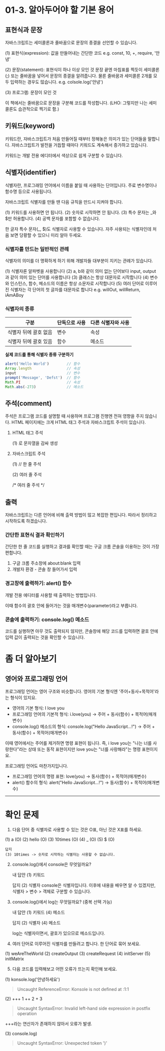 # 01-3. 알아두어야 할 기본 용어

## 표현식과 문장

자바스크립트는 세미콜론과 줄바꿈으로 문장의 종결을 선언할 수 있습니다.

(1) 표현식(expression): 값을 만들어내는 간단한 코드
    e.g. const, 10, +, require, '안녕'

(2) 문장(statement): 표현식이 하나 이상 모인 것
    문장 끝엔 마침표를 찍듯이 세미콜론(;) 또는 줄바꿈을 넣어서 문장의 종결을 알려줍니다. 물론 줄바꿈과 세미콜론 2개를 모두 입력하는 경우도 많습니다.
    e.g. colsole.log('안녕')

(3) 프로그램: 문장이 모인 것

이 책에서는 줄바꿈으로 문장을 구분해 코드를 작성합니다. (LHO: 그렇지만 나는 세미콜론도 습관적으로 찍기로 함.)

## 키워드(keyword)

키워드란, 자바스크립트가 처음 만들어질 때부터 정해놓은 의미가 있는 단어들을 말합니다. 자바스크립트가 발전을 거듭할 때마다 키워드도 계속해서 증가하고 있습니다.

키워드는 개발 전용 에디터에서 색상으로 쉽게 구분할 수 있습니다.

## 식별자(identifier)

식별자란, 프로그래밍 언어에서 이름을 붙일 때 사용하는 단어입니다. 주료 변수명이나 함수명 등으로 사용됩니다.

자바스크립트 식별자를 만들 땐 다음 규칙을 만드시 지켜야 합니다.

(1) 키워드를 사용하면 안 됩니다.
(2) 숫자로 시작하면 안 됩니다.
(3) 특수 문자는 _와 $만 허용합니다.
(4) 공백 문자를 포함할 수 없습니다.

한 글자 특수 문자(_, $)도 식별자로 사용할 수 있습니다. 자주 사용되는 식별자인데 처음 보면 당황할 수 있으니 미리 알아 두세요.

### 식별자를 만드는 일반적인 관례

식별자의 의미를 더 명확하게 하기 위해 개발자들 대부분이 지키는 관례가 있습니다.

(1) 식별자론 알파벳을 사용합니다
(2) a, b와 같이 의미 없는 단어보다 input, output과 같이 의미 있는 단어를 사용합니다 
(3) 클래스는 항상 대문자로 시작합니다
(4) 변수와 인스턴스, 함수, 메소드의 이름은 항상 소문자로 시작합니다
(5) 여러 단어로 이루어진 식별자는 각 단어의 첫 글자를 대문자로 합니다
    e.g. willOut, willReturn, iAmABoy

### 식별자의 종류

| 구분 | 단독으로 사용 | 다른 식별자와 사용 |
| --- | --- | --- |
| 식별자 뒤에 괄호 없음 | 변수 | 속성 |
| 식별자 뒤에 괄호 있음 | 함수 | 메소드 |

<b>실제 코드를 통해 식별자 종류 구분하기</b>

```javascript
alert('Hello World')        // 함수
Array.length                // 속성
input                       // 변수
prompt('Message', 'Defst')  // 함수
Math.PI                     // 속성
Math.abs(-273)              // 메소드
```

## 주석(comment)

주석은 프로그램 코드를 설명할 때 사용하며 프로그램 진행엔 전혀 영향을 주지 않습니다. HTML 페이지에는 크게 HTML 태그 주석과 자바스크립트 주석이 있습니다.

1. HTML 태그 주석

    (1) <!-- --> 로 문자열을 감싸 생성

    <!-- 주석이지롱 -->
    <!-- <h1>주석입니다</h1> -->

2. 자바스크립트 주석

    (1) // 한 줄 주석

    (2) 여러 줄 주석

    /*
        여러 줄 주석
    */


## 출력

자바스크립트는 다른 언어에 비해 출력 방법이 많고 복잡한 편입니다. 따라서 정리하고 시작하도록 하겠습니다.

### 간단한 표현식 결과 확인하기
간단한 한 줄 코드를 실행하고 결과를 확인할 때는 구글 크롬 콘솔을 이용하는 것이 가장 편합니다.
1. 구글 크롬 주소창에 about:blank 입력
2. 개발자 환경 - 콘솔 창 들어가서 입력

### 경고창에 출력하기: alert() 함수
개발 전용 에디터를 사용할 때 출력하는 방법입니다. 

<script>
    alert('Hello JavaScript')
</script>

이때 함수의 괄호 안에 들어가는 것을 매개변수(parameter)라고 부릅니다.

### 콘솔에 출력하기: console.log() 메소드

<script>
    console.log('Hello JavaScript...!')
</script>

코드를 실행하면 아무 것도 출력되지 않지만, 콘솔창에 해당 코드를 입력하면 괄호 안에 입력 값이 출력되는 것을 확인할 수 있습니다.

# 좀 더 알아보기

## 영어와 프로그래밍 언어

프로그래밍 언어는 영어 구조와 비슷합니다. 영어의 기본 형식엔 '주어+동사+목적어'라는 형식이 있지요.

- 영어의 기본 형식: I love you
- 프로그래밍 언어의 기본적 형식: i.love(you)
    -> 주어 + 동사(함수) + 목적어(매개변수)
- console.log() 메소드의 형식: console.log("Hello JavaScript...!")
    -> 주어 + 동사(함수) + 목적어(매개변수)

이때 영어에서는 주어를 제거하면 명령 표현이 됩니다. 즉, i love you는 "나는 너를 사랑한다"라는 상태 또는 동작 표현이지만 love you는 "너를 사랑해라"는 명령 표현이지요.

프로그래밍 언어도 마찬가지입니다.

- 프로그래밍 언어의 명령 표현: love(you)
    -> 동사(함수) + 목적어(매개변수)
- alert() 함수의 형식: alert("Hello JavaScript...!")
    -> 동사(함수) + 목적어(매개변수)

---

# 확인 문제

1. 다음 단어 중 식별자로 사용할 수 있는 것은 O표, 아닌 것은 X표를 하세요.

(1) a  (O)
(2) hello  (O)
(3) 10times  (O)
(4) _  (O)
(5) $  (O)

    답지
    (3) 10times -> 숫자로 시작하는 식별자는 사용할 수 없습니다.


2. console.log()에서 console은 무엇일까요?

    내 답안
    (1) 키워드

    답지
    (2) 식별자
    console은 식별자입니다. 이후에 내용을 배우면 알 수 있겠지만, 식별자 > 변수 > 객체로 구분할 수 있습니다.

3. console.log()에서 log는 무엇일까요? (중복 선택 가능)

    내 답안
    (1) 키워드
    (4) 메소드

    답지
    (2) 식별자
    (4) 메소드

    log는 식별자이면서, 괄호가 있으므로 메소드입니다.

4. 여러 단어로 이루어진 식별자를 만들려고 합니다. 한 단어로 묶어 보세요.

(1) weAreTheWorld
(2) createOutput
(3) createRequest
(4) initServer
(5) initMatrix

5. 다음 코드를 입력해보고 어떤 오류가 뜨는지 확인해 보세요.

(1) konsole.log('안녕하세요')
> Uncaught ReferenceError: Konsole is not defined
    at <anonymous>:1:1

(2) +++ 1 ++ 2 + 3
> Uncaught SyntaxError: Invalid left-hand side expression in postfix operation

+++라는 연산자가 존재하지 않아서 오류가 발생.

(3) console.log)
> Uncaught SyntaxError: Unexpected token ')'